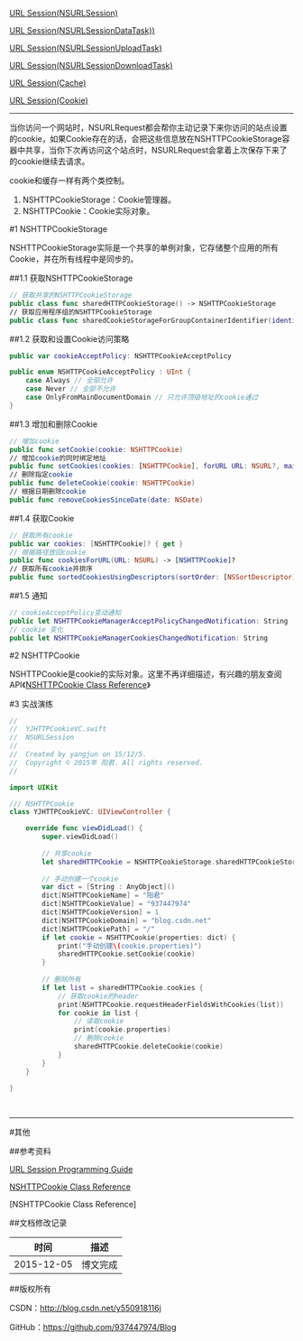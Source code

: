 [URL Session(NSURLSession)](https://github.com/937447974/Blog/blob/master/Swift/URL%20Session(NSURLSession).md)

[URL Session(NSURLSessionDataTask))](https://github.com/937447974/Blog/blob/master/Swift/URL%20Session(NSURLSessionDataTask).md)

[URL Session(NSURLSessionUploadTask)](https://github.com/937447974/Blog/blob/master/Swift/URL%20Session(NSURLSessionUploadTask).md)

[URL Session(NSURLSessionDownloadTask)](https://github.com/937447974/Blog/blob/master/Swift/URL%20Session(NSURLSessionDownloadTask).md)

[URL Session(Cache)](https://github.com/937447974/Blog/blob/master/Swift/URL%20Session(Cache).md)

[URL Session(Cookie)](https://github.com/937447974/Blog/blob/master/Swift/URL%20Session(Cookie).md)

----

当你访问一个网站时，NSURLRequest都会帮你主动记录下来你访问的站点设置的cookie，如果Cookie存在的话，会把这些信息放在NSHTTPCookieStorage容器中共享，当你下次再访问这个站点时，NSURLRequest会拿着上次保存下来了的cookie继续去请求。



cookie和缓存一样有两个类控制。

1. NSHTTPCookieStorage：Cookie管理器。
2. NSHTTPCookie：Cookie实际对象。

#1 NSHTTPCookieStorage

NSHTTPCookieStorage实际是一个共享的单例对象，它存储整个应用的所有Cookie，并在所有线程中是同步的。

##1.1 获取NSHTTPCookieStorage

```swift
// 获取共享的NSHTTPCookieStorage
public class func sharedHTTPCookieStorage() -> NSHTTPCookieStorage
// 获取应用程序组的NSHTTPCookieStorage
public class func sharedCookieStorageForGroupContainerIdentifier(identifier: String) -> NSHTTPCookieStorage
```

##1.2 获取和设置Cookie访问策略

```swift
public var cookieAcceptPolicy: NSHTTPCookieAcceptPolicy

public enum NSHTTPCookieAcceptPolicy : UInt {
    case Always // 全部允许
    case Never // 全部不允许
    case OnlyFromMainDocumentDomain // 只允许顶级地址的cookie通过
}
```

##1.3 增加和删除Cookie

```swift
// 增加cookie
public func setCookie(cookie: NSHTTPCookie)
// 增加cookie的同时绑定地址
public func setCookies(cookies: [NSHTTPCookie], forURL URL: NSURL?, mainDocumentURL: NSURL?)
// 删除指定cookie
public func deleteCookie(cookie: NSHTTPCookie)
// 根据日期删除cookie
public func removeCookiesSinceDate(date: NSDate)
```

##1.4 获取Cookie

```swift
// 获取所有cookie
public var cookies: [NSHTTPCookie]? { get }
// 根据路径放回cookie
public func cookiesForURL(URL: NSURL) -> [NSHTTPCookie]?
// 获取所有cookie并排序
public func sortedCookiesUsingDescriptors(sortOrder: [NSSortDescriptor]) -> [NSHTTPCookie]
```

##1.5 通知

```swift
// cookieAcceptPolicy变动通知
public let NSHTTPCookieManagerAcceptPolicyChangedNotification: String
// cookie 变化
public let NSHTTPCookieManagerCookiesChangedNotification: String
```

#2 NSHTTPCookie

NSHTTPCookie是cookie的实际对象。这里不再详细描述，有兴趣的朋友查阅API《[NSHTTPCookie Class Reference](https://developer.apple.com/library/ios/documentation/Cocoa/Reference/Foundation/Classes/NSHTTPCookie_Class/index.html)》

#3 实战演练

```swift
//
//  YJHTTPCookieVC.swift
//  NSURLSession
//
//  Created by yangjun on 15/12/5.
//  Copyright © 2015年 阳君. All rights reserved.
//

import UIKit

/// NSHTTPCookie
class YJHTTPCookieVC: UIViewController {

    override func viewDidLoad() {
        super.viewDidLoad()
        
        // 共享cookie
        let sharedHTTPCookie = NSHTTPCookieStorage.sharedHTTPCookieStorage()
        
        // 手动创建一个cookie
        var dict = [String : AnyObject]()
        dict[NSHTTPCookieName] = "阳君"
        dict[NSHTTPCookieValue] = "937447974"
        dict[NSHTTPCookieVersion] = 1
        dict[NSHTTPCookieDomain] = "blog.csdn.net"
        dict[NSHTTPCookiePath] = "/"
        if let cookie = NSHTTPCookie(properties: dict) {
            print("手动创建\(cookie.properties)")
            sharedHTTPCookie.setCookie(cookie)
        }
        
        // 删除所有
        if let list = sharedHTTPCookie.cookies {
            // 获取cookie的header
            print(NSHTTPCookie.requestHeaderFieldsWithCookies(list))
            for cookie in list {
                // 读取cookie
                print(cookie.properties)
                // 删除cookie
                sharedHTTPCookie.deleteCookie(cookie)
            }
        }
    }

}
```

&#160;

----------

#其他

##参考资料

[URL Session Programming Guide](https://developer.apple.com/library/ios/documentation/Cocoa/Conceptual/URLLoadingSystem/URLLoadingSystem.html)

[NSHTTPCookie Class Reference](https://developer.apple.com/library/ios/documentation/Cocoa/Reference/Foundation/Classes/NSHTTPCookie_Class/index.html)

[NSHTTPCookie Class Reference]

##文档修改记录

| 时间 | 描述 |
| ---- | ---- |
| 2015-12-05 | 博文完成 |

##版权所有

CSDN：http://blog.csdn.net/y550918116j

GitHub：https://github.com/937447974/Blog
